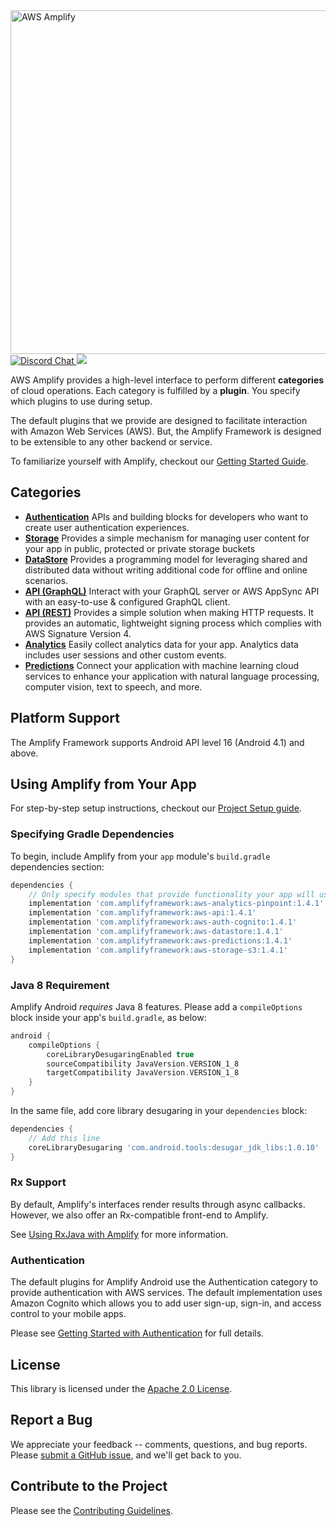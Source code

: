 <img src="https://s3.amazonaws.com/aws-mobile-hub-images/aws-amplify-logo.png" alt="AWS Amplify" width="550">

 <a href="https://discord.gg/jWVbPfC" target="_blank">
   <img src="https://img.shields.io/discord/308323056592486420?logo=discord" alt="Discord Chat" />  
 </a>
 <a href="https://codecov.io/gh/aws-amplify/amplify-android">
   <img src="https://codecov.io/gh/aws-amplify/amplify-android/branch/main/graph/badge.svg" />
 </a>


AWS Amplify provides a high-level interface to perform different
**categories** of cloud operations. Each category is fulfilled by a
**plugin**. You specify which plugins to use during setup.

The default plugins that we provide are designed to facilitate interaction with
Amazon Web Services (AWS). But, the Amplify Framework is designed to be
extensible to any other backend or service.

To familiarize yourself with Amplify, checkout our [Getting Started
Guide](https://docs.amplify.aws/start/q/integration/android).

## Categories

- **[Authentication](https://docs.amplify.aws/lib/auth/getting-started/q/platform/android)**
  APIs and building blocks for developers who want to create user authentication
  experiences.
- **[Storage](https://docs.amplify.aws/lib/storage/getting-started/q/platform/android)**
  Provides a simple mechanism for managing user content for your app in public,
  protected or private storage buckets
- **[DataStore](https://docs.amplify.aws/lib/datastore/getting-started/q/platform/android)**
  Provides a programming model for leveraging shared and distributed data
  without writing additional code for offline and online scenarios.
- **[API
  (GraphQL)](https://docs.amplify.aws/lib/graphqlapi/getting-started/q/platform/android)**
  Interact with your GraphQL server or AWS AppSync API with an easy-to-use &
  configured GraphQL client.
- **[API
  (REST)](https://docs.amplify.aws/lib/restapi/getting-started/q/platform/android)**
  Provides a simple solution when making HTTP requests. It provides an
  automatic, lightweight signing process which complies with AWS Signature
  Version 4.
- **[Analytics](https://docs.amplify.aws/lib/analytics/getting-started/q/platform/android)**
  Easily collect analytics data for your app. Analytics data includes user
  sessions and other custom events.
- **[Predictions](https://docs.amplify.aws/lib/predictions/getting-started/q/platform/android)**
  Connect your application with machine learning cloud services to enhance your
  application with natural language processing, computer vision, text to speech,
  and more.

## Platform Support

The Amplify Framework supports Android API level 16 (Android 4.1) and above.

## Using Amplify from Your App

For step-by-step setup instructions, checkout our [Project Setup
guide](https://docs.amplify.aws/lib/project-setup/prereq/q/platform/android).

### Specifying Gradle Dependencies

To begin, include Amplify from your `app` module's `build.gradle`
dependencies section:

```groovy
dependencies {
    // Only specify modules that provide functionality your app will use
    implementation 'com.amplifyframework:aws-analytics-pinpoint:1.4.1'
    implementation 'com.amplifyframework:aws-api:1.4.1'
    implementation 'com.amplifyframework:aws-auth-cognito:1.4.1'
    implementation 'com.amplifyframework:aws-datastore:1.4.1'
    implementation 'com.amplifyframework:aws-predictions:1.4.1'
    implementation 'com.amplifyframework:aws-storage-s3:1.4.1'
}
```

### Java 8 Requirement

Amplify Android _requires_ Java 8 features. Please add a `compileOptions`
block inside your app's `build.gradle`, as below:

```gradle
android {
    compileOptions {
        coreLibraryDesugaringEnabled true
        sourceCompatibility JavaVersion.VERSION_1_8
        targetCompatibility JavaVersion.VERSION_1_8
    }
}
```
In the same file, add core library desugaring in your `dependencies`
block:
```gradle
dependencies {
    // Add this line
    coreLibraryDesugaring 'com.android.tools:desugar_jdk_libs:1.0.10'
}
```

### Rx Support

By default, Amplify's interfaces render results through async callbacks.
However, we also offer an Rx-compatible front-end to Amplify.

See [Using RxJava with Amplify](https://docs.amplify.aws/lib/project-setup/rxjava/q/platform/android)
for more information.

### Authentication

The default plugins for Amplify Android use the Authentication category to
provide authentication with AWS services. The default implementation uses Amazon
Cognito which allows you to add user sign-up, sign-in, and access control to
your mobile apps.

Please see [Getting Started with
Authentication](https://docs.amplify.aws/lib/auth/getting-started/q/platform/android)
for full details.

## License

This library is licensed under the [Apache 2.0 License](./LICENSE).

## Report a Bug

We appreciate your feedback -- comments, questions, and bug reports. Please
[submit a GitHub issue](https://github.com/aws-amplify/amplify-android/issues),
and we'll get back to you.

## Contribute to the Project

Please see the [Contributing Guidelines](./CONTRIBUTING.md).

